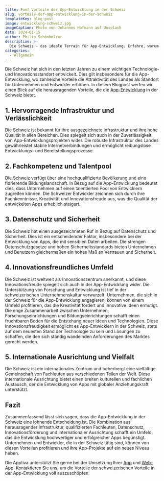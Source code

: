 ```yaml
---
title: Fünf Vorteile der App-Entwicklung in der Schweiz
slug: vorteile-der-app-entwicklung-in-der-schweiz
templateKey: blog-post
image: entwicklung-schweiz.jpg
imageCaption: Photo von Johannes Hofmann auf Unsplash
date: 2024-01-15
author: Philip Schönholzer
description: >-
  Die Schweiz - das ideale Terrain für App-Entwicklung. Erfahre, warum die Schweiz für zuverlässige, sichere und kreative App-Entwicklung steht.
categories:
  - Allgemein
---
```


Die Schweiz hat sich in den letzten Jahren zu einem wichtigen Technologie- und Innovationsstandort entwickelt. Dies gilt insbesondere für die App-Entwicklung, wo zahlreiche Vorteile die Attraktivität des Landes als Standort für Unternehmen und Entwickler erhöhen. In diesem Blogpost werfen wir einen Blick auf die herausragenden Vorteile, die die [App-Entwicklung](/mobile-apps-ios-android/) in der Schweiz bietet.

## 1. Hervorragende Infrastruktur und Verlässlichkeit

Die Schweiz ist bekannt für ihre ausgezeichnete Infrastruktur und ihre hohe Qualität in allen Bereichen. Dies spiegelt sich auch in der Zuverlässigkeit von App-Entwicklungsprojekten wider. Die robuste Infrastruktur des Landes gewährleistet stabile Internetverbindungen und ermöglicht reibungslose Entwicklungs- und Bereitstellungsprozesse.

## 2. Fachkompetenz und Talentpool

Die Schweiz verfügt über eine hochqualifizierte Bevölkerung und eine florierende Bildungslandschaft. In Bezug auf die App-Entwicklung bedeutet dies, dass Unternehmen auf einen talentierten Pool von Entwicklern zugreifen können. Die Schweizer Entwickler zeichnen sich durch ihre Fachkenntnisse, Kreativität und Innovationsfreude aus, was die Qualität der entwickelten Apps erheblich steigert.

## 3. Datenschutz und Sicherheit

Die Schweiz hat einen ausgezeichneten Ruf in Bezug auf Datenschutz und Sicherheit. Dies ist ein entscheidender Faktor, insbesondere bei der Entwicklung von Apps, die mit sensiblen Daten arbeiten. Die strengen Datenschutzgesetze und hohen Sicherheitsstandards bieten Unternehmen und Benutzern gleichermaßen ein hohes Maß an Vertrauen und Sicherheit.

## 4. Innovationsfreundliches Umfeld

Die Schweiz ist weltweit als Innovationszentrum anerkannt, und diese Innovationsfreude spiegelt sich auch in der App-Entwicklung wider. Die Unterstützung von Forschung und Entwicklung ist tief in der schweizerischen Unternehmenskultur verwurzelt. Unternehmen, die sich in der Schweiz für die App-Entwicklung engagieren, können von einem Umfeld profitieren, das die Kreativität fördert und innovative Ideen ermutigt. Die enge Zusammenarbeit zwischen Unternehmen, Forschungseinrichtungen und Bildungseinrichtungen schafft einen fruchtbaren Boden für die Entstehung neuer Ideen und Technologien. Diese Innovationsfreudigkeit ermöglicht es App-Entwicklern in der Schweiz, stets auf dem neuesten Stand der Technologie zu sein und Lösungen zu schaffen, die den sich ständig wandelnden Anforderungen des Marktes gerecht werden.

## 5. Internationale Ausrichtung und Vielfalt

Die Schweiz ist ein internationales Zentrum und beherbergt eine vielfältige Gemeinschaft von Fachleuten aus verschiedenen Teilen der Welt. Diese internationale Ausrichtung bietet einen breiten kulturellen und fachlichen Austausch, der die Entwicklung von Apps mit globaler Anziehungskraft unterstützt.

## Fazit

Zusammenfassend lässt sich sagen, dass die App-Entwicklung in der Schweiz eine lohnende Entscheidung ist. Die Kombination aus herausragender Infrastruktur, qualifizierten Fachleuten, Datenschutz, Innovationsförderung und internationaler Ausrichtung schafft ein Umfeld, das die Entwicklung hochwertiger und erfolgreicher Apps begünstigt. Unternehmen und Entwickler, die in der Schweiz tätig sind, können von diesen Vorteilen profitieren und ihre App-Projekte auf ein neues Niveau heben.

Die Apptiva unterstützt Sie gerne bei der Umsetzung Ihrer [App](/mobile-apps-ios-android/) und [Web-App](/web-apps/). Kontaktieren Sie uns, um die Vorteile der schweizerischen Vorteile in der App-Entwicklung voll auszuschöpfen.
